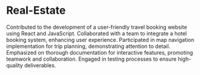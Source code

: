 # Real-Estate

Contributed to the development of a user-friendly travel booking website using React and JavaScript.
Collaborated with a team to integrate a hotel booking system, enhancing user experience.
Participated in map navigation implementation for trip planning, demonstrating attention to detail.
Emphasized on thorough documentation for interactive features, promoting teamwork and collaboration.
Engaged in testing processes to ensure high-quality deliverables.
